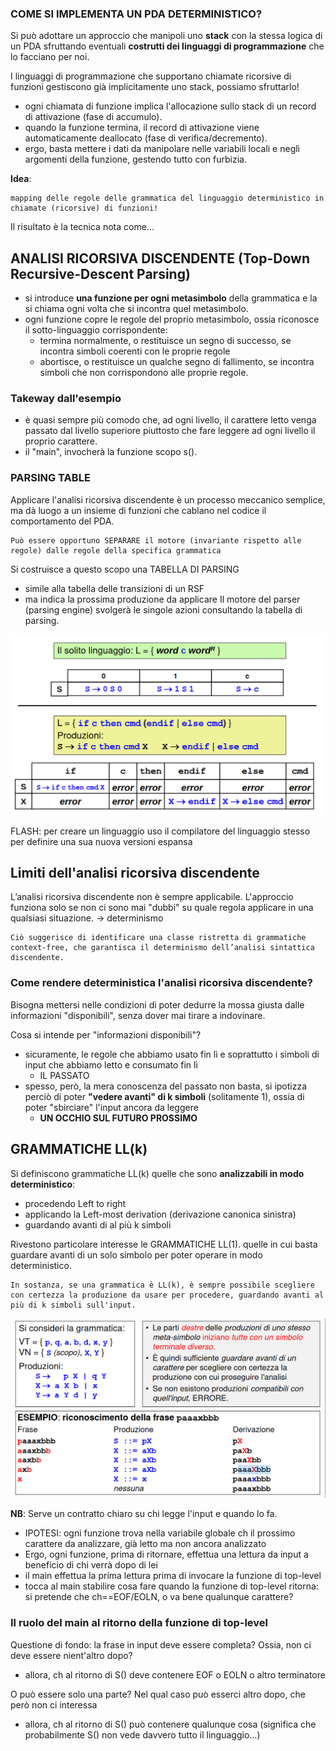 ### COME SI IMPLEMENTA UN PDA DETERMINISTICO?
Si può adottare un approccio che manipoli uno __stack__ con la stessa logica di un PDA sfruttando eventuali __costrutti dei linguaggi di programmazione__ che lo facciano per noi.

I linguaggi di programmazione che supportano chiamate
ricorsive di funzioni gestiscono già implicitamente uno stack, possiamo sfruttarlo!

- ogni chiamata di funzione implica l'allocazione sullo stack di un record di attivazione (fase di accumulo).
- quando la funzione termina, il record di attivazione viene
automaticamente deallocato (fase di verifica/decremento).
- ergo, basta mettere i dati da manipolare nelle variabili locali e negli argomenti della funzione, gestendo tutto con furbizia.

__Idea__:

    mapping delle regole delle grammatica del linguaggio deterministico in chiamate (ricorsive) di funzioni!

Il risultato è la tecnica nota come...

## ANALISI RICORSIVA DISCENDENTE (Top-Down Recursive-Descent Parsing)

- si introduce __una funzione per ogni metasimbolo__ della grammatica e la si chiama ogni volta che si incontra quel metasimbolo.
- ogni funzione copre le regole del proprio metasimbolo, ossia riconosce il sotto-linguaggio corrispondente:
    - termina normalmente, o restituisce un segno di successo, se incontra simboli coerenti con le proprie regole
    - abortisce, o restituisce un qualche segno di fallimento, se incontra simboli che non corrispondono alle proprie regole.

### Takeway dall'esempio
- è quasi sempre più comodo che, ad ogni livello, il carattere letto venga passato dal livello superiore piuttosto che fare leggere ad ogni livello il proprio carattere.
- il "main", invocherà la funzione scopo s().

### PARSING TABLE
Applicare l'analisi ricorsiva discendente è un processo meccanico semplice, ma dà luogo a un insieme di funzioni che cablano nel codice il comportamento del PDA.

    Può essere opportuno SEPARARE il motore (invariante rispetto alle regole) dalle regole della specifica grammatica

Si costruisce a questo scopo una TABELLA DI PARSING
- simile alla tabella delle transizioni di un RSF
- ma indica la prossima produzione da applicare
Il motore del parser (parsing engine) svolgerà le singole azioni consultando la tabella di parsing.

![esempi_tabelle_di_parsing_per_PDA_deterministici](esempi_tabelle_di_parsing_per_PDA_deterministici.png)

FLASH: per creare un linguaggio uso il compilatore del linguaggio stesso per definire una sua nuova versioni espansa

## Limiti dell'analisi ricorsiva discendente
L’analisi ricorsiva discendente non è sempre applicabile. L'approccio funziona solo se non ci sono mai "dubbi" su quale regola
applicare in una qualsiasi situazione.  -> determinismo

    Ciò suggerisce di identificare una classe ristretta di grammatiche context-free, che garantisca il determinismo dell’analisi sintattica discendente.

### Come rendere deterministica l'analisi ricorsiva discendente?
Bisogna mettersi nelle condizioni di poter dedurre la mossa giusta dalle informazioni "disponibili", senza dover mai tirare a indovinare.

Cosa si intende per "informazioni disponibili"?
-  sicuramente, le regole che abbiamo usato fin lì e soprattutto i simboli di input che abbiamo letto e consumato fin lì
    - IL PASSATO
- spesso, però, la mera conoscenza del passato non basta, si ipotizza perciò di poter __"vedere avanti" di k simboli__ (solitamente 1), ossia di poter "sbirciare" l'input ancora da leggere
    - __UN OCCHIO SUL FUTURO PROSSIMO__

## GRAMMATICHE LL(k)
Si definiscono grammatiche LL(k) quelle che sono __analizzabili in modo deterministico__:
- procedendo Left to right
- applicando la Left-most derivation (derivazione canonica sinistra)
- guardando avanti di al più k simboli

Rivestono particolare interesse le GRAMMATICHE LL(1). quelle in cui basta guardare avanti di un solo simbolo per poter operare in modo deterministico.

    In sostanza, se una grammatica è LL(k), è sempre possibile scegliere con certezza la produzione da usare per procedere, guardando avanti al più di k simboli sull'input.

![alt text](esempio_grammatica_LL(1).png)

__NB__: Serve un contratto chiaro su chi legge l'input e quando lo fa.
- IPOTESI: ogni funzione trova nella variabile globale ch il prossimo
carattere da analizzare, già letto ma non ancora analizzato
- Ergo, ogni funzione, prima di ritornare, effettua una lettura da input a beneficio di chi verrà dopo di lei
-  il main effettua la prima lettura prima di invocare la funzione di top-level
- tocca al main stabilire cosa fare quando la funzione di top-level ritorna: si pretende che ch==EOF/EOLN, o va bene qualunque carattere?

### Il ruolo del main al ritorno della funzione di top-level
Questione di fondo: la frase in input deve essere completa? Ossia, non ci deve essere nient'altro dopo?
- allora, ch al ritorno di S() deve contenere EOF o EOLN o altro terminatore

O può essere solo una parte? Nel qual caso può esserci altro dopo, che però non ci interessa
- allora, ch al ritorno di S() può contenere qualunque cosa (significa che probabilmente S() non vede davvero tutto il linguaggio…)